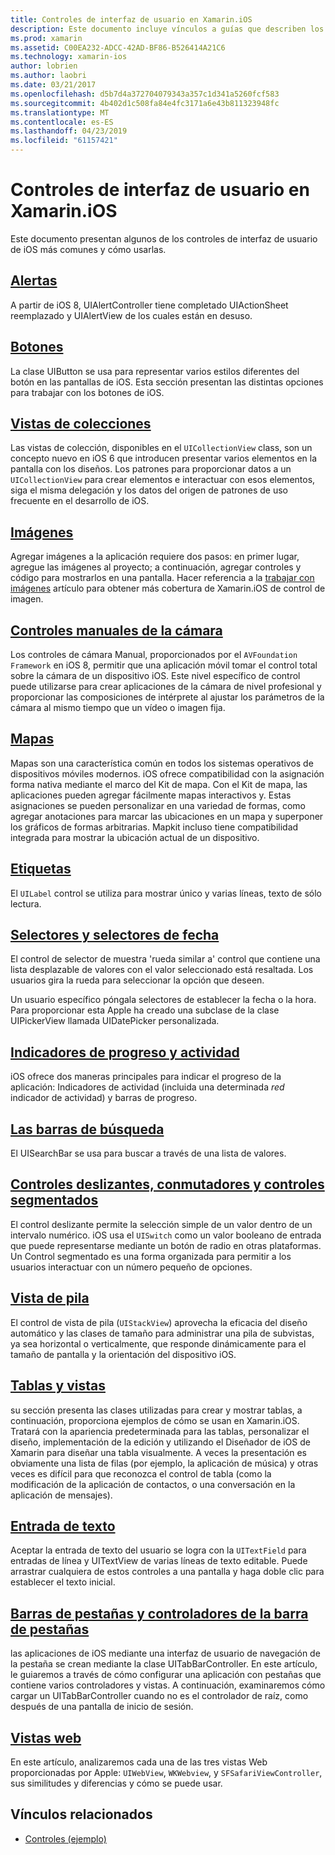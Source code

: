 ```yaml
---
title: Controles de interfaz de usuario en Xamarin.iOS
description: Este documento incluye vínculos a guías que describen los distintos controles de interfaz de usuario de iOS disponibles para los desarrolladores de Xamarin.iOS. Contenido vinculado describe alertas, botones, las vistas de colección, imágenes, controles manuales de la cámara, mapas, etiquetas, selectores, selectores de fecha y mucho más.
ms.prod: xamarin
ms.assetid: C00EA232-ADCC-42AD-BF86-B526414A21C6
ms.technology: xamarin-ios
author: lobrien
ms.author: laobri
ms.date: 03/21/2017
ms.openlocfilehash: d5b7d4a372704079343a357c1d341a5260fcf583
ms.sourcegitcommit: 4b402d1c508fa84e4fc3171a6e43b811323948fc
ms.translationtype: MT
ms.contentlocale: es-ES
ms.lasthandoff: 04/23/2019
ms.locfileid: "61157421"
---
```

# <a name="user-interface-controls-in-xamarinios"></a>Controles de interfaz de usuario en Xamarin.iOS

Este documento presentan algunos de los controles de interfaz de usuario de iOS más comunes y cómo usarlas.

## <a name="alertsalertsmd"></a>[Alertas](alerts.md)

A partir de iOS 8, UIAlertController tiene completado UIActionSheet reemplazado y UIAlertView de los cuales están en desuso.

## <a name="buttonsbuttonsmd"></a>[Botones](buttons.md)

La clase UIButton se usa para representar varios estilos diferentes del botón en las pantallas de iOS. Esta sección presentan las distintas opciones para trabajar con los botones de iOS.

## <a name="collection-viewsuicollectionviewmd"></a>[Vistas de colecciones](uicollectionview.md)

Las vistas de colección, disponibles en el `UICollectionView` class, son un concepto nuevo en iOS 6 que introducen presentar varios elementos en la pantalla con los diseños. Los patrones para proporcionar datos a un `UICollectionView` para crear elementos e interactuar con esos elementos, siga el misma delegación y los datos del origen de patrones de uso frecuente en el desarrollo de iOS.

## <a name="imagesimagemd"></a>[Imágenes](image.md)

Agregar imágenes a la aplicación requiere dos pasos: en primer lugar, agregue las imágenes al proyecto; a continuación, agregar controles y código para mostrarlos en una pantalla. Hacer referencia a la [trabajar con imágenes](~/ios/app-fundamentals/images-icons/index.md) artículo para obtener más cobertura de Xamarin.iOS de control de imagen.

## <a name="manual-camera-controlsintro-to-manual-camera-controlsmd"></a>[Controles manuales de la cámara](intro-to-manual-camera-controls.md)

Los controles de cámara Manual, proporcionados por el `AVFoundation Framework` en iOS 8, permitir que una aplicación móvil tomar el control total sobre la cámara de un dispositivo iOS. Este nivel específico de control puede utilizarse para crear aplicaciones de la cámara de nivel profesional y proporcionar las composiciones de intérprete al ajustar los parámetros de la cámara al mismo tiempo que un vídeo o imagen fija.

## <a name="mapsios-mapsindexmd"></a>[Mapas](ios-maps/index.md)

Mapas son una característica común en todos los sistemas operativos de dispositivos móviles modernos. iOS ofrece compatibilidad con la asignación forma nativa mediante el marco del Kit de mapa. Con el Kit de mapa, las aplicaciones pueden agregar fácilmente mapas interactivos y. Estas asignaciones se pueden personalizar en una variedad de formas, como agregar anotaciones para marcar las ubicaciones en un mapa y superponer los gráficos de formas arbitrarias. Mapkit incluso tiene compatibilidad integrada para mostrar la ubicación actual de un dispositivo.

## <a name="labelslabelsmd"></a>[Etiquetas](labels.md)

El `UILabel` control se utiliza para mostrar único y varias líneas, texto de sólo lectura.

## <a name="pickers-and-date-pickerspickermd"></a>[Selectores y selectores de fecha](picker.md)

El control de selector de muestra 'rueda similar a' control que contiene una lista desplazable de valores con el valor seleccionado está resaltada. Los usuarios gira la rueda para seleccionar la opción que deseen.

Un usuario específico póngala selectores de establecer la fecha o la hora. Para proporcionar esta Apple ha creado una subclase de la clase UIPickerView llamada UIDatePicker personalizada.

## <a name="progress-and-activity-indicatorsprogress-activity-indicatormd"></a>[Indicadores de progreso y actividad](progress-activity-indicator.md)

iOS ofrece dos maneras principales para indicar el progreso de la aplicación: Indicadores de actividad (incluida una determinada _red_ indicador de actividad) y barras de progreso.

## <a name="search-barssearchbarmd"></a>[Las barras de búsqueda](searchbar.md)

El UISearchBar se usa para buscar a través de una lista de valores. 

## <a name="sliders-switches-and-segmented-controlsslider-switch-segmented-controlsmd"></a>[Controles deslizantes, conmutadores y controles segmentados](slider-switch-segmented-controls.md)

El control deslizante permite la selección simple de un valor dentro de un intervalo numérico. iOS usa el `UISwitch` como un valor booleano de entrada que puede representarse mediante un botón de radio en otras plataformas. Un Control segmentado es una forma organizada para permitir a los usuarios interactuar con un número pequeño de opciones.

## <a name="stack-viewuistackviewmd"></a>[Vista de pila](uistackview.md)

El control de vista de pila (`UIStackView`) aprovecha la eficacia del diseño automático y las clases de tamaño para administrar una pila de subvistas, ya sea horizontal o verticalmente, que responde dinámicamente para el tamaño de pantalla y la orientación del dispositivo iOS.

## <a name="tables-and-cellstablesindexmd"></a>[Tablas y vistas](tables/index.md)

su sección presenta las clases utilizadas para crear y mostrar tablas, a continuación, proporciona ejemplos de cómo se usan en Xamarin.iOS. Tratará con la apariencia predeterminada para las tablas, personalizar el diseño, implementación de la edición y utilizando el Diseñador de iOS de Xamarin para diseñar una tabla visualmente. A veces la presentación es obviamente una lista de filas (por ejemplo, la aplicación de música) y otras veces es difícil para que reconozca el control de tabla (como la modificación de la aplicación de contactos, o una conversación en la aplicación de mensajes).

## <a name="text-inputtext-inputmd"></a>[Entrada de texto](text-input.md)

Aceptar la entrada de texto del usuario se logra con la `UITextField` para entradas de línea y UITextView de varias líneas de texto editable. Puede arrastrar cualquiera de estos controles a una pantalla y haga doble clic para establecer el texto inicial.

## <a name="tab-bars-and-tab-bar-controllerscreating-tabbed-applicationsmd"></a>[Barras de pestañas y controladores de la barra de pestañas](creating-tabbed-applications.md)

las aplicaciones de iOS mediante una interfaz de usuario de navegación de la pestaña se crean mediante la clase UITabBarController. En este artículo, le guiaremos a través de cómo configurar una aplicación con pestañas que contiene varios controladores y vistas. A continuación, examinaremos cómo cargar un UITabBarController cuando no es el controlador de raíz, como después de una pantalla de inicio de sesión.

## <a name="web-viewsuiwebviewmd"></a>[Vistas web](uiwebview.md)

En este artículo, analizaremos cada una de las tres vistas Web proporcionadas por Apple: `UIWebView`, `WKWebview`, y `SFSafariViewController`, sus similitudes y diferencias y cómo se puede usar.

## <a name="related-links"></a>Vínculos relacionados

- [Controles (ejemplo)](https://developer.xamarin.com/samples/Controls/)

